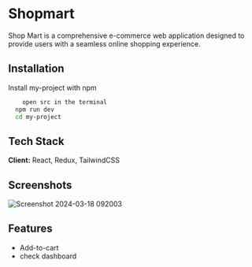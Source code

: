 
# Shopmart 

Shop Mart is a comprehensive e-commerce web application designed to provide users with a seamless online shopping experience. 



## Installation

Install my-project with npm

```bash
    open src in the terminal
  npm run dev
  cd my-project
```
    
## Tech Stack

**Client:** React, Redux, TailwindCSS 



## Screenshots
![Screenshot 2024-03-18 092003](https://github.com/sagarchaurasia176/Ecommerce-frontEnd-web/assets/101509099/840c8f0a-09a1-40b7-994a-48cced916143)



## Features

- Add-to-cart
- check dashboard



